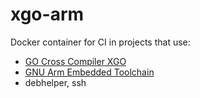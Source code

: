 # xgo-arm

Docker container for CI in projects that use:

* [GO Cross Compiler XGO](https://github.com/karalabe/xgo)
* [GNU Arm Embedded Toolchain](https://developer.arm.com/open-source/gnu-toolchain/gnu-rm)
* debhelper, ssh
